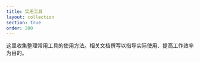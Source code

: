 ```yaml
---
title: 实用工具
layout: collection
section: true
order: 200
---
```


这里收集整理常用工具的使用方法。相关文档撰写以指导实际使用、提高工作效率为目的。